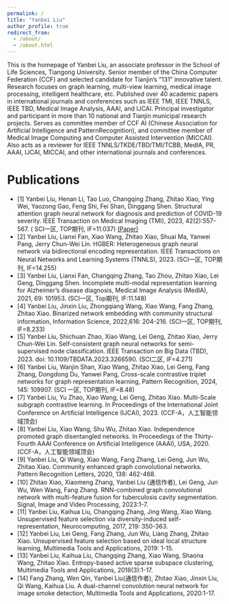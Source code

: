 ```yaml
---
permalink: /
title: "Yanbei Liu"
author_profile: true
redirect_from: 
  - /about/
  - /about.html
---
```


This is the homepage of Yanbei Liu, an associate professor in the School of Life Sciences, Tiangong University. Senior member of the China Computer Federation (CCF) and selected candidate for Tianjin’s “131” innovative talent. Research focuses on graph learning, multi-view learning, medical image processing, intelligent healthcare, etc. Published over 40 academic papers in international journals and conferences such as IEEE TMI, IEEE TNNLS, IEEE TBD, Medical Image Analysis, AAAI, and IJCAI. Principal investigator and participant in more than 10 national and Tianjin municipal research projects. Serves as committee member of CCF AI (Chinese Association for Artificial Intelligence and PatternRecognition), and committee member of Medical Image Computing and Computer Assisted Intervention (MICCAI). Also acts as a reviewer for IEEE TNNLS/TKDE/TBD/TMI/TCBB, MedIA, PR, AAAI, IJCAI, MICCAI, and other international journals and conferences.

Publications
======
* [1] Yanbei Liu, Henan Li, Tao Luo, Changqing Zhang, Zhitao Xiao, Ying Wei, Yaozong Gao, Feng Shi, Fei Shan, Dinggang Shen. Structural attention graph neural network for diagnosis and prediction of COVID-19 severity. IEEE Transaction on Medical Imaging (TMI), 2023, 42(2):557-567. ( SCI一区, TOP期刊, IF=11.037) [(Paper)](https://ieeexplore.ieee.org/abstract/document/9969651) 
* [2] Yanbei Liu, Lianxi Fan, Xiao Wang, Zhitao Xiao, Shuai Ma, Yanwei Pang, Jerry Chun-Wei Lin. HGBER: Heterogeneous graph neural network via bidirectional encoding representation. IEEE Transactions on Neural Networks and Learning Systems (TNNLS), 2023. (SCI一区, TOP期刊, IF=14.255) 
* [3] Yanbei Liu, Lianxi Fan, Changqing Zhang, Tao Zhou, Zhitao Xiao, Lei Geng, Dinggang Shen. Incomplete multi-modal representation learning for Alzheimer’s disease diagnosis, Medical Image Analysis (MedIA), 2021, 69: 101953. (SCI一区, Top期刊, IF:11.148) 
* [4] Yanbei Liu, Jinxin Liu, Zhongqiang Wang, Xiao Wang, Fang Zhang, Zhitao Xiao. Binarized network embedding with community structural information, Information Science, 2022,616: 204-216. (SCI一区, TOP期刊, IF=8.233) 
* [5]	Yanbei Liu, Shichuan Zhao, Xiao Wang, Lei Geng, Zhitao Xiao, Jerry Chun-Wei Lin. Self-consistent graph neural networks for semi-supervised node classification. IEEE Transaction on Big Data (TBD), 2023. doi: 10.1109/TBDATA.2023.3266590. (SCI二区, IF=4.271) 
* [6]	Yanbei Liu, Wanjin Shan, Xiao Wang, Zhitao Xiao, Lei Geng, Fang Zhang, Dongdong Du, Yanwei Pang, Cross-scale contrastive triplet networks for graph representation learning, Pattern Recognition, 2024, 145: 109907. (SCI 一区, TOP期刊, IF=8.48) 
* [7] Yanbei Liu, Yu Zhao, Xiao Wang, Lei Geng, Zhitao Xiao. Multi-Scale subgraph contrastive learning. In Proceedings of the International Joint Conference on Artificial Intelligence (IJCAI), 2023. (CCF-A，人工智能领域顶会) 
* [8] Yanbei Liu, Xiao Wang, Shu Wu, Zhitao Xiao. Independence promoted graph disentangled networks. In Proceedings of the Thirty-Fourth AAAI Conference on Artificial Intelligence (AAAI), USA, 2020. (CCF-A，人工智能领域顶会)
* [9]	Yanbei Liu, Qi Wang, Xiao Wang, Fang Zhang, Lei Geng, Jun Wu, Zhitao Xiao. Community enhanced graph convolutional networks. Pattern Recognition Letters, 2020, 138: 462-468.
* [10] Zhitao Xiao, Xiaomeng Zhang, Yanbei Liu (通信作者), Lei Geng, Jun Wu, Wen Wang, Fang Zhang. RNN-combined graph convolutional network with multi-feature fusion for tuberculosis cavity segmentation. Signal, Image and Video Processing, 2023:1-7. 
* [11] Yanbei Liu, Kaihua Liu, Changqing Zhang, Jing Wang, Xiao Wang. Unsupervised feature selection via diversity-induced self-representation, Neurocomputing, 2017, 219: 350-363.
* [12] Yanbei Liu, Lei Geng, Fang Zhang, Jun Wu, Liang Zhang, Zhitao Xiao. Unsupervised feature selection based on ideal local structure learning, Multimedia Tools and Applications, 2019: 1-15.
* [13] Yanbei Liu, Kaihua Liu, Changqing Zhang, Xiao Wang, Shaona Wang, Zhitao Xiao. Entropy-based active sparse subspace clustering, Multimedia Tools and Applications, 2018(3):1-17.
* [14] Fang Zhang, Wen Qin, Yanbei Liu(通信作者), Zhitao Xiao, Jinxin Liu, Qi Wang, Kaihua Liu. A dual-channel convolution neural network for image smoke detection, Multimedia Tools and Applications, 2020:1-17. 

